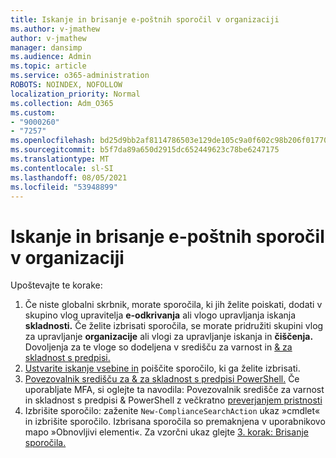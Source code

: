 ```yaml
---
title: Iskanje in brisanje e-poštnih sporočil v organizaciji
ms.author: v-jmathew
author: v-jmathew
manager: dansimp
ms.audience: Admin
ms.topic: article
ms.service: o365-administration
ROBOTS: NOINDEX, NOFOLLOW
localization_priority: Normal
ms.collection: Adm_O365
ms.custom:
- "9000260"
- "7257"
ms.openlocfilehash: bd25d9bb2af8114786503e129de105c9a0f602c98b206f01770605d1957e3a1b
ms.sourcegitcommit: b5f7da89a650d2915dc652449623c78be6247175
ms.translationtype: MT
ms.contentlocale: sl-SI
ms.lasthandoff: 08/05/2021
ms.locfileid: "53948899"
---
```

# <a name="search-for-and-delete-email-messages-in-your-organization"></a>Iskanje in brisanje e-poštnih sporočil v organizaciji

Upoštevajte te korake:

1. Če niste globalni skrbnik, morate sporočila, ki jih želite poiskati, dodati v skupino vlog upravitelja **e-odkrivanja** ali vlogo upravljanja iskanja **skladnosti.** Če želite izbrisati sporočila, se morate pridružiti skupini vlog za upravljanje **organizacije** ali vlogi za upravljanje iskanja in **čiščenja.** Dovoljenja za te vloge so dodeljena v središču za varnost in [& za skladnost s predpisi.](https://protection.office.com)
2. [Ustvarite iskanje vsebine in](https://docs.microsoft.com/office365/securitycompliance/content-search) poiščite sporočilo, ki ga želite izbrisati.
3. [Povezovalnik središču za & za skladnost s predpisi PowerShell.](https://docs.microsoft.com/powershell/exchange/office-365-scc/connect-to-scc-powershell/connect-to-scc-powershell) Če uporabljate MFA, si oglejte ta navodila: Povezovalnik središče za varnost in skladnost s predpisi & PowerShell z večkratno [preverjanjem pristnosti](https://docs.microsoft.com/powershell/exchange/office-365-scc/connect-to-scc-powershell/mfa-connect-to-scc-powershell)
4. Izbrišite sporočilo: zaženite `New-ComplianceSearchAction` ukaz »cmdlet« in izbrišite sporočilo. Izbrisana sporočila so premaknjena v uporabnikovo mapo »Obnovljivi elementi«. Za vzorčni ukaz glejte [3. korak: Brisanje sporočila.](https://docs.microsoft.com/office365/securitycompliance/search-for-and-delete-messages-in-your-organization)
